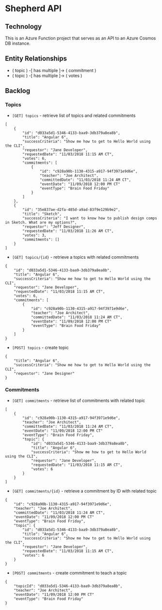 # Shepherd API

## Technology
This is an Azure Function project that serves as an API to an Azure Cosmos DB instance.

## Entity Relationships
- ( topic ) -[ has multiple ]-> ( commitment )
- ( topic ) -[ has multiple ]-> ( votes )

## Backlog

### Topics
- `[GET] topics` - retrieve list of topics and related commitments
```
[
    {
        "id": "d033a5d1-5346-4133-baa9-3db379a8ea8b",
        "title": "Angular 6",
        "successCriteria": "Show me how to get to Hello World using the CLI",
        "requestor": "Jane Developer",
        "requestedDate": "11/03/2018 11:15 AM CT",
        "votes": 6,
        "commitments": [
            {
                "id": "c928a90b-1130-4315-a917-94f3971e9d6e",
                "teacher": "Joe Architect",
                "committedDate": "11/03/2018 11:24 AM CT",
                "eventDate": "11/09/2018 12:00 PM CT"
                "eventType": "Brain Food Friday"
            }
        ]
    },
    {
        "id": "35e837ae-d2fa-485d-a9ad-83f9e129b9e2",
        "title": "Sketch",
        "successCriteria": "I want to know how to publish design comps in Sketch. What are my options?",
        "requestor": "Jeff Designer",
        "requestedDate": "11/03/2018 11:26 AM CT",
        "votes": 3,
        "commitments": []
    }
]
```
- `[GET] topics/{id}` - retrieve a topics with related commitments
```
{
    "id": "d033a5d1-5346-4133-baa9-3db379a8ea8b",
    "title": "Angular 6",
    "successCriteria": "Show me how to get to Hello World using the CLI",
    "requestor": "Jane Developer",
    "requestedDate": "11/03/2018 11:15 AM CT",
    "votes": 6,
    "commitments": [
        {
            "id": "c928a90b-1130-4315-a917-94f3971e9d6e",
            "teacher": "Joe Architect",
            "committedDate": "11/03/2018 11:24 AM CT",
            "eventDate": "11/09/2018 12:00 PM CT"
            "eventType": "Brain Food Friday"
        }
    ]
}
```
- `[POST] topics` - create topic
```
{
    "title": "Angular 6",
    "successCriteria": "Show me how to get to Hello World using the CLI",
    "requestor": "Jane Designer"
}
```

### Commitments
- `[GET] commitments` - retrieve list of commitments with related topic
```
[
    {
        "id": "c928a90b-1130-4315-a917-94f3971e9d6e",
        "teacher": "Joe Architect",
        "committedDate": "11/03/2018 11:24 AM CT",
        "eventDate": "11/09/2018 12:00 PM CT"
        "eventType": "Brain Food Friday",
        "topic": {
            "id": "d033a5d1-5346-4133-baa9-3db379a8ea8b",
            "title": "Angular 6",
            "successCriteria": "Show me how to get to Hello World using the CLI",
            "requestor": "Jane Developer",
            "requestedDate": "11/03/2018 11:15 AM CT",
            "votes": 6
        }
    }
]
```
- `[GET] commitments/{id}` - retrieve a commitment by ID with related topic
```
{
    "id": "c928a90b-1130-4315-a917-94f3971e9d6e",
    "teacher": "Joe Architect",
    "committedDate": "11/03/2018 11:24 AM CT",
    "eventDate": "11/09/2018 12:00 PM CT"
    "eventType": "Brain Food Friday",
    "topic": {
        "id": "d033a5d1-5346-4133-baa9-3db379a8ea8b",
        "title": "Angular 6",
        "successCriteria": "Show me how to get to Hello World using the CLI",
        "requestor": "Jane Developer",
        "requestedDate": "11/03/2018 11:15 AM CT",
        "votes": 6
    }
}
```
- `[POST] commitments` - create commitment to teach a topic
```
{
    "topicId": "d033a5d1-5346-4133-baa9-3db379a8ea8b",
    "teacher": "Joe Architect",
    "eventDate": "11/09/2018 12:00 PM CT"
    "eventType": "Brain Food Friday"
}
```